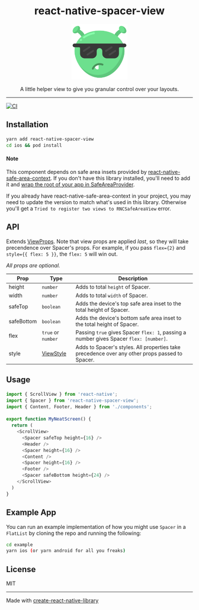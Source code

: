 <div align="center">
  <h1>react-native-spacer-view</h1>
  <a href="https://www.youtube.com/watch?v=AZ93S78Nh4E">
    <img alt="cool alien" width=150 src="space-alien.svg">
  </a>
  <p>A little helper view to give you granular control over your layouts.</p>
</div>
<hr />

[![CI](https://github.com/johnhaup/react-native-spacer-view/actions/workflows/ci.yml/badge.svg)](https://github.com/johnhaup/react-native-spacer-view/actions/workflows/ci.yml)

## Installation

```sh
yarn add react-native-spacer-view
cd ios && pod install
```

#### Note
This component depends on safe area insets provided by [react-native-safe-area-context](https://github.com/th3rdwave/react-native-safe-area-context).  If you don't have this library installed, you'll need to add it and [wrap the root of your app in SafeAreaProvider](https://github.com/th3rdwave/react-native-safe-area-context#providers).

If you already have react-native-safe-area-context in your project, you may need to update the version to match what's used in this library.  Otherwise you'll get a `Tried to register two views to RNCSafeAreaView` error.

## API
Extends [ViewProps](https://reactnative.dev/docs/view#props).  Note that view props are applied *last*, so they will take precendence over Spacer's props.  For example, if you pass `flex={2}` and `style={{ flex: 5 }}`, the `flex: 5` will win out.

*All props are optional.*

| Prop | Type | Description |
| --- | --- | --- |
| height | `number` | Adds to total `height` of Spacer. |
| width | `number` | Adds to total `width` of Spacer. |
| safeTop | `boolean` | Adds the device's top safe area inset to the total height of Spacer. |
| safeBottom | `boolean` | Adds the device's bottom safe area inset to the total height of Spacer. |
| flex | `true` or `number` | Passing `true` gives Spacer `flex: 1`, passing a number gives Spacer `flex: [number]`. |
| style | [ViewStyle](https://reactnative.dev/docs/view-style-props) | Adds to Spacer's styles.  All properties take precedence over any other props passed to Spacer. |

## Usage

```js
import { ScrollView } from 'react-native';
import { Spacer } from 'react-native-spacer-view';
import { Content, Footer, Header } from './components';

export function MyNeatScreen() {
  return (
    <ScrollView>
      <Spacer safeTop height={16} />
      <Header />
      <Spacer height={16} />
      <Content />
      <Spacer height={16} />
      <Footer />
      <Spacer safeBottom height={24} />
    </ScrollView>
  )
}
```

## Example App
You can run an example implementation of how you might use `Spacer` in a `FlatList` by cloning the repo and running the following:
```sh
cd example
yarn ios (or yarn android for all you freaks)
```
## License
MIT

---

Made with [create-react-native-library](https://github.com/callstack/react-native-builder-bob)

